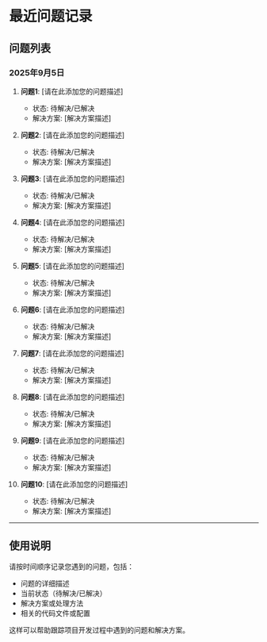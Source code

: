 # 最近问题记录

## 问题列表

### 2025年9月5日

1. **问题1**: [请在此添加您的问题描述]
   - 状态: 待解决/已解决
   - 解决方案: [解决方案描述]

2. **问题2**: [请在此添加您的问题描述]
   - 状态: 待解决/已解决
   - 解决方案: [解决方案描述]

3. **问题3**: [请在此添加您的问题描述]
   - 状态: 待解决/已解决
   - 解决方案: [解决方案描述]

4. **问题4**: [请在此添加您的问题描述]
   - 状态: 待解决/已解决
   - 解决方案: [解决方案描述]

5. **问题5**: [请在此添加您的问题描述]
   - 状态: 待解决/已解决
   - 解决方案: [解决方案描述]

6. **问题6**: [请在此添加您的问题描述]
   - 状态: 待解决/已解决
   - 解决方案: [解决方案描述]

7. **问题7**: [请在此添加您的问题描述]
   - 状态: 待解决/已解决
   - 解决方案: [解决方案描述]

8. **问题8**: [请在此添加您的问题描述]
   - 状态: 待解决/已解决
   - 解决方案: [解决方案描述]

9. **问题9**: [请在此添加您的问题描述]
   - 状态: 待解决/已解决
   - 解决方案: [解决方案描述]

10. **问题10**: [请在此添加您的问题描述]
    - 状态: 待解决/已解决
    - 解决方案: [解决方案描述]

---

## 使用说明

请按时间顺序记录您遇到的问题，包括：
- 问题的详细描述
- 当前状态（待解决/已解决）
- 解决方案或处理方法
- 相关的代码文件或配置

这样可以帮助跟踪项目开发过程中遇到的问题和解决方案。